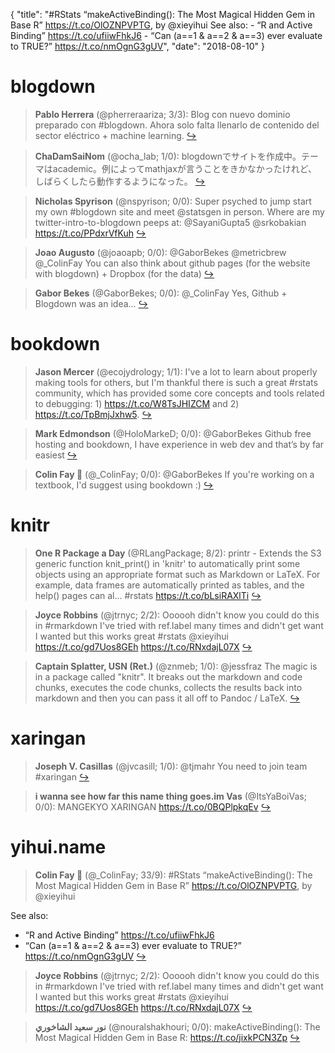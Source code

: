 {
  "title": "#RStats “makeActiveBinding(): The Most Magical Hidden Gem in Base R” https://t.co/OlOZNPVPTG, by @xieyihui See also: - “R and Active Binding” https://t.co/ufiiwFhkJ6 - “Can (a==1 &amp; a==2 &amp; a==3) ever evaluate to TRUE?” https://t.co/nmOgnG3gUV",
  "date": "2018-08-10"
}

# blogdown

> **Pablo Herrera** (@pherreraariza; 3/3): Blog con nuevo dominio preparado con #blogdown. Ahora solo falta llenarlo de contenido del sector eléctrico + machine learning.  [&#8618;](https://twitter.com/xieyihui/status/1027637115067293696)

<!-- -->


> **ChaDamSaiNom** (@ocha_lab; 1/0): blogdownでサイトを作成中。テーマはacademic。例によってmathjaxが言うことをきかなかったけれど、しばらくしたら動作するようになった。  [&#8618;](https://twitter.com/xieyihui/status/1027499625526124544)

<!-- -->


> **Nicholas Spyrison** (@nspyrison; 0/0): Super psyched to jump start my own #blogdown site and meet @statsgen in person. Where are my twitter-intro-to-blogdown peeps at: @SayaniGupta5 @srkobakian https://t.co/PPdxrVfKuh  [&#8618;](https://twitter.com/xieyihui/status/1027733368597766145)

<!-- -->


> **Joao Augusto** (@joaoapb; 0/0): @GaborBekes @metricbrew @_ColinFay You can also think about github pages (for the website with blogdown) + Dropbox (for the data)  [&#8618;](https://twitter.com/xieyihui/status/1027485647198662656)

<!-- -->


> **Gabor Bekes** (@GaborBekes; 0/0): @_ColinFay Yes, Github + Blogdown was an idea...  [&#8618;](https://twitter.com/xieyihui/status/1027469703386685440)

<!-- -->


# bookdown

> **Jason Mercer** (@ecojydrology; 1/1): I've a lot to learn about properly making tools for others, but I'm thankful there is such a great #rstats community, which has provided some core concepts and tools related to debugging: 1) https://t.co/W8TsJHIZCM and 2) https://t.co/TpBmjJxhw5.  [&#8618;](https://twitter.com/xieyihui/status/1027569939291430913)

<!-- -->


> **Mark Edmondson** (@HoloMarkeD; 0/0): @GaborBekes Github free hosting and bookdown, I have experience in web dev and that’s by far easiest  [&#8618;](https://twitter.com/xieyihui/status/1027475775874899969)

<!-- -->


> **Colin Fay 🤘** (@_ColinFay; 0/0): @GaborBekes If you're working on a textbook, I'd suggest using bookdown :)  [&#8618;](https://twitter.com/xieyihui/status/1027470891352039424)

<!-- -->


# knitr

> **One R Package a Day** (@RLangPackage; 8/2): printr - Extends the S3 generic function knit_print() in 'knitr' to automatically print some objects using an appropriate format such as Markdown or LaTeX. For example, data frames are automatically printed as tables, and the help() pages can al... #rstats https://t.co/bLsiRAXlTi  [&#8618;](https://twitter.com/xieyihui/status/1027502435647016960)

<!-- -->


> **Joyce Robbins** (@jtrnyc; 2/2): Oooooh didn't know you could do this in #rmarkdown I've tried with ref.label many times and didn't get want I wanted but this works great #rstats @xieyihui https://t.co/gd7Uos8GEh https://t.co/RNxdajL07X  [&#8618;](https://twitter.com/xieyihui/status/1027735252666601473)

<!-- -->


> **Captain Splatter, USN (Ret.)** (@znmeb; 1/0): @jessfraz The magic is in a package called "knitr". It breaks out the markdown and code chunks, executes the code chunks, collects the results back into markdown and then you can pass it all off to Pandoc / LaTeX.  [&#8618;](https://twitter.com/xieyihui/status/1027457533013676032)

<!-- -->


# xaringan

> **Joseph V. Casillas** (@jvcasill; 1/0): @tjmahr You need to join team #xaringan  [&#8618;](https://twitter.com/xieyihui/status/1027730677767266309)

<!-- -->


> **i wanna see how far this name thing goes.im Vas** (@ItsYaBoiVas; 0/0): MANGEKYO XARINGAN https://t.co/0BQPlpkqEv  [&#8618;](https://twitter.com/xieyihui/status/1027692249470128128)

<!-- -->


# yihui.name

> **Colin Fay 🤘** (@_ColinFay; 33/9): #RStats 
“makeActiveBinding(): The Most Magical Hidden Gem in Base R” https://t.co/OlOZNPVPTG, by @xieyihui 
>
See also: 
- “R and Active Binding” https://t.co/ufiiwFhkJ6
- “Can (a==1 &amp; a==2 &amp; a==3) ever evaluate to TRUE?” https://t.co/nmOgnG3gUV  [&#8618;](https://twitter.com/xieyihui/status/1027497239265116161)

<!-- -->


> **Joyce Robbins** (@jtrnyc; 2/2): Oooooh didn't know you could do this in #rmarkdown I've tried with ref.label many times and didn't get want I wanted but this works great #rstats @xieyihui https://t.co/gd7Uos8GEh https://t.co/RNxdajL07X  [&#8618;](https://twitter.com/xieyihui/status/1027735252666601473)

<!-- -->


> **نور سعيد الشاخوري** (@nouralshakhouri; 0/0): makeActiveBinding(): The Most Magical Hidden Gem in Base R: https://t.co/jixkPCN3Zp  [&#8618;](https://twitter.com/xieyihui/status/1027450842574725120)

<!-- -->



